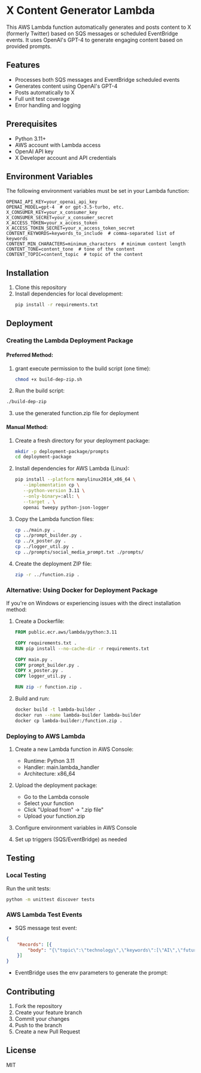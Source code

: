 # X Content Generator Lambda

This AWS Lambda function automatically generates and posts content to X (formerly Twitter) based on SQS messages or scheduled EventBridge events. It uses OpenAI's GPT-4 to generate engaging content based on provided prompts.

## Features

- Processes both SQS messages and EventBridge scheduled events
- Generates content using OpenAI's GPT-4
- Posts automatically to X
- Full unit test coverage
- Error handling and logging

## Prerequisites

- Python 3.11+
- AWS account with Lambda access
- OpenAI API key
- X Developer account and API credentials

## Environment Variables

The following environment variables must be set in your Lambda function:

```
OPENAI_API_KEY=your_openai_api_key
OPENAI_MODEL=gpt-4  # or gpt-3.5-turbo, etc.
X_CONSUMER_KEY=your_x_consumer_key
X_CONSUMER_SECRET=your_x_consumer_secret
X_ACCESS_TOKEN=your_x_access_token
X_ACCESS_TOKEN_SECRET=your_x_access_token_secret
CONTENT_KEYWORDS=keywords_to_include  # comma-separated list of keywords
CONTENT_MIN_CHARACTERS=minimum_characters  # minimum content length
CONTENT_TONE=content_tone  # tone of the content
CONTENT_TOPIC=content_topic  # topic of the content
```

## Installation

1. Clone this repository
2. Install dependencies for local development:
   ```bash
   pip install -r requirements.txt
   ```

## Deployment

### Creating the Lambda Deployment Package
#### Preferred Method:
1. grant execute permission to the build script (one time):
   ```bash
   chmod +x build-dep-zip.sh
   ```
2. Run the build script:
```bash
./build-dep-zip
```
3. use the generated function.zip file for deployment

#### Manual Method:
1. Create a fresh directory for your deployment package:
   ```bash
   mkdir -p deployment-package/prompts
   cd deployment-package
   ```

2. Install dependencies for AWS Lambda (Linux):
   ```bash
   pip install --platform manylinux2014_x86_64 \
      --implementation cp \
      --python-version 3.11 \
      --only-binary=:all: \
      --target . \
      openai tweepy python-json-logger
   ```

3. Copy the Lambda function files:
   ```bash
   cp ../main.py .
   cp ../prompt_builder.py .
   cp ../x_poster.py .
   cp ../logger_util.py .
   cp ../prompts/social_media_prompt.txt ./prompts/
   ```

4. Create the deployment ZIP file:
   ```bash
   zip -r ../function.zip .
   ```

### Alternative: Using Docker for Deployment Package

If you're on Windows or experiencing issues with the direct installation method:

1. Create a Dockerfile:
   ```dockerfile
   FROM public.ecr.aws/lambda/python:3.11
   
   COPY requirements.txt .
   RUN pip install --no-cache-dir -r requirements.txt
   
   COPY main.py .
   COPY prompt_builder.py .
   COPY x_poster.py .
   COPY logger_util.py .
   
   RUN zip -r function.zip .
   ```

2. Build and run:
   ```bash
   docker build -t lambda-builder .
   docker run --name lambda-builder lambda-builder
   docker cp lambda-builder:/function.zip .
   ```

### Deploying to AWS Lambda

1. Create a new Lambda function in AWS Console:
   - Runtime: Python 3.11
   - Handler: main.lambda_handler
   - Architecture: x86_64

2. Upload the deployment package:
   - Go to the Lambda console
   - Select your function
   - Click "Upload from" → ".zip file"
   - Upload your function.zip

3. Configure environment variables in AWS Console

4. Set up triggers (SQS/EventBridge) as needed

## Testing

### Local Testing
Run the unit tests:
```bash
python -m unittest discover tests
```

### AWS Lambda Test Events

- SQS message test event:
```json
{
    "Records": [{
        "body": "{\"topic\":\"technology\",\"keywords\":[\"AI\",\"future\"],\"tone\":\"excited\",\"min_char_count\":\"100\"}"
    }]
}
```

- EventBridge uses the env parameters to generate the prompt:


## Contributing

1. Fork the repository
2. Create your feature branch
3. Commit your changes
4. Push to the branch
5. Create a new Pull Request

## License

MIT